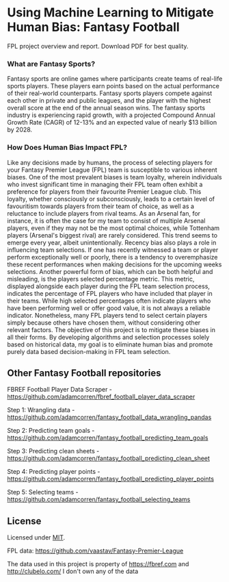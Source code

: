 # Using Machine Learning to Mitigate Human Bias: Fantasy Football
FPL project overview and report. Download PDF for best quality.

### What are Fantasy Sports?

Fantasy sports are online games where participants
create teams of real-life sports players. These players
earn points based on the actual performance of their
real-world counterparts. Fantasy sports players
compete against each other in private and public
leagues, and the player with the highest overall score at
the end of the annual season wins. The fantasy sports
industry is experiencing rapid growth, with a projected
Compound Annual Growth Rate (CAGR) of 12-13% and
an expected value of nearly $13 billion by 2028.

### How Does Human Bias Impact FPL?

Like any decisions made by humans, the process of
selecting players for your Fantasy Premier League (FPL)
team is susceptible to various inherent biases.
One of the most prevalent biases is team loyalty,
wherein individuals who invest significant time in
managing their FPL team often exhibit a preference for
players from their favourite Premier League club. This
loyalty, whether consciously or subconsciously, leads to
a certain level of favouritism towards players from their
team of choice, as well as a reluctance to include
players from rival teams. As an Arsenal fan, for instance,
it is often the case for my team to consist of multiple
Arsenal players, even if they may not be the most
optimal choices, while Tottenham players (Arsenal's
biggest rival) are rarely considered. This trend seems to
emerge every year, albeit unintentionally.
Recency bias also plays a role in influencing team
selections. If one has recently witnessed a team or
player perform exceptionally well or poorly, there is a
tendency to overemphasize these recent performances
when making decisions for the upcoming weeks
selections.
Another powerful form of bias, which can be both
helpful and misleading, is the players selected
percentage metric. This metric, displayed alongside
each player during the FPL team selection process,
indicates the percentage of FPL players who have
included that player in their teams. While high selected
percentages often indicate players who have been
performing well or offer good value, it is not always a
reliable indicator. Nonetheless, many FPL players tend
to select certain players simply because others have
chosen them, without considering other relevant
factors.
The objective of this project is to mitigate these biases
in all their forms. By developing algorithms and
selection processes solely based on historical data, my
goal is to eliminate human bias and promote purely
data based decision-making in FPL team selection.

## Other Fantasy Football repositories

FBREF Football Player Data Scraper - https://github.com/adamcorren/fbref_football_player_data_scraper

Step 1: Wrangling data - https://github.com/adamcorren/fantasy_football_data_wrangling_pandas

Step 2: Predicting team goals - https://github.com/adamcorren/fantasy_football_predicting_team_goals

Step 3: Predicting clean sheets - https://github.com/adamcorren/fantasy_football_predicting_clean_sheet

Step 4: Predicting player points - https://github.com/adamcorren/fantasy_football_predicting_player_points

Step 5: Selecting teams - https://github.com/adamcorren/fantasy_football_selecting_teams


## License

Licensed under [MIT]((https://opensource.org/license/mit/)).

FPL data: https://github.com/vaastav/Fantasy-Premier-League

The data used in this project is property of https://fbref.com and http://clubelo.com/
I don't own any of the data
